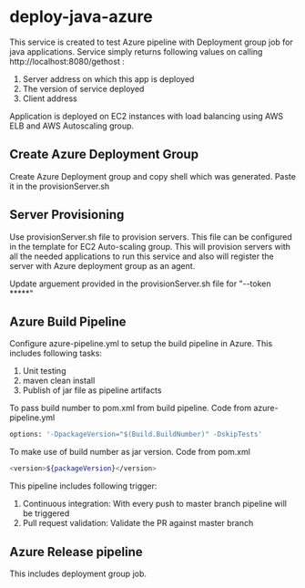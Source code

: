 # deploy-java-azure

This service is created to test Azure pipeline with Deployment group job for java applications. Service simply returns following values on calling http://localhost:8080/gethost :
1. Server address on which this app is deployed
2. The version of service deployed
3. Client address

Application is deployed on EC2 instances with load balancing using AWS ELB and AWS Autoscaling group.

## Create Azure Deployment Group

Create Azure Deployment group and copy shell which was generated.
Paste it in the provisionServer.sh

## Server Provisioning

Use provisionServer.sh file to provision servers. This file can be configured in the template for EC2 Auto-scaling group. This will provision servers with all the needed applications to run this service and also will register the server with Azure deployment group as an agent.

Update arguement provided in the provisionServer.sh file for "--token *****"

## Azure Build Pipeline

Configure azure-pipeline.yml to setup the build pipeline in Azure. This includes following tasks:
1. Unit testing
2. maven clean install
3. Publish of jar file as pipeline artifacts

To pass build number to pom.xml from build pipeline. Code from azure-pipeline.yml
```bash
options: '-DpackageVersion="$(Build.BuildNumber)" -DskipTests'
```

To make use of build number as jar version. Code from pom.xml
```bash
<version>${packageVersion}</version>
```

This pipeline includes following trigger:
1. Continuous integration: With every push to master branch pipeline will be triggered
2. Pull request validation: Validate the PR against master branch


## Azure Release pipeline

This includes deployment group job.
